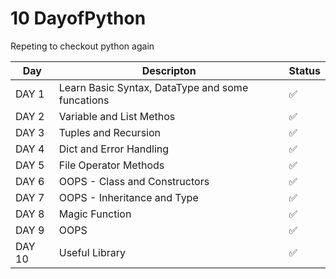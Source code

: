 # 10 DayofPython
Repeting to checkout python again

 |Day | Descripton | Status |
|--|--|--|
| DAY 1 |Learn Basic Syntax, DataType and some funcations |✅|
| DAY 2 | Variable and List Methos | ✅ |
| DAY 3 | Tuples and Recursion |✅ |
| DAY 4 | Dict and Error Handling| ✅|
| DAY 5  | File Operator Methods| ✅|
| DAY 6  | OOPS - Class and Constructors| ✅|
| DAY 7 | OOPS - Inheritance and Type | ✅|
| DAY 8 | Magic Function | ✅|
| DAY 9 | OOPS|✅ |
| DAY 10 | Useful Library | ✅|
